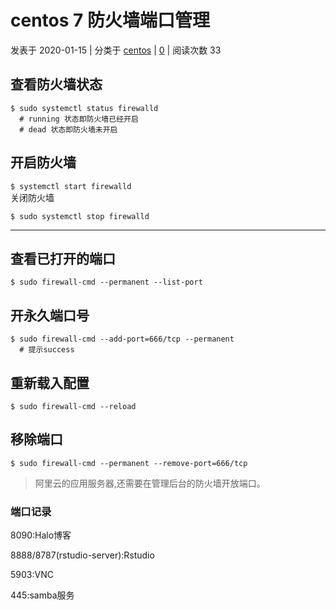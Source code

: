 centos 7 防火墙端口管理
=============================================================================================================================

发表于 2020-01-15 | 分类于 [centos](http://39.108.106.87:8090/categories/centos/) | [0](http://39.108.106.87:8090/archives/centos7%E9%98%B2%E7%81%AB%E5%A2%99%E7%AB%AF%E5%8F%A3%E7%AE%A1%E7%90%86#comments) | 阅读次数 33

查看防火墙状态
-------

```
$ sudo systemctl status firewalld 
  # running 状态即防火墙已经开启
  # dead 状态即防火墙未开启

```

开启防火墙
-----

`$ systemctl start firewalld`  
关闭防火墙

```
$ sudo systemctl stop firewalld
```

* * *

查看已打开的端口
--------

```
$ sudo firewall-cmd --permanent --list-port
```

开永久端口号
-------

```
$ sudo firewall-cmd --add-port=666/tcp --permanent  
  # 提示success
```

重新载入配置
------

```
$ sudo firewall-cmd --reload
```

移除端口
----

```
$ sudo firewall-cmd --permanent --remove-port=666/tcp
```

> 阿里云的应用服务器,还需要在管理后台的防火墙开放端口。

### 端口记录

8090:Halo博客

8888/8787(rstudio-server):Rstudio

5903:VNC

445:samba服务

